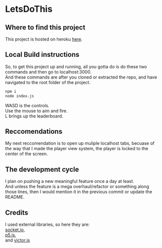 # LetsDoThis  
## Where to find this project  
This project is hosted on heroku [here](https://letsdothisbois.herokuapp.com).  
## Local Build instructions  
So, to get this project up and running, all you gotta do is do these two commands and then go to localhost:3000.  
And these commands are after you cloned or extracted the repo, and have navigated to the root folder of the project.  
```bash
npm i
node index.js
```
WASD is the controls.  
Use the mouse to aim and fire.  
L brings up the leaderboard.  
## Reccomendations  
My next reccomendation is to open up muliple localhost tabs, becuase of the way that I made the player view system, the player is locked to the center of the screen.  
  
## The development cycle  
I plan on pushing a new meaningful feature once a day at least.  
And unless the feature is a mega overhaul/refactor or something along those lines, then I would mention it in the previous commit or update the README.  
  
  
## Credits
I used external libraries, so here they are:  
[socket.io](https://socket.io),  
[p5.js](https://p5js.org),  
and [victor.js](http://victorjs.org)  
